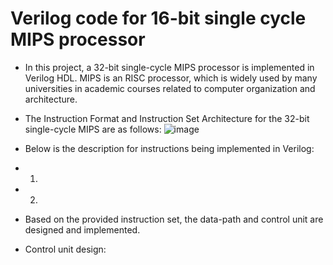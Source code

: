 # Verilog code for 16-bit single cycle MIPS processor
* In this project, a 32-bit single-cycle MIPS processor is implemented in Verilog HDL. MIPS is an RISC processor, which is widely used by many universities in academic courses related to computer organization and architecture.
* The Instruction Format and Instruction Set Architecture for the 32-bit single-cycle MIPS are as follows:
![image](https://user-images.githubusercontent.com/67142437/115213108-67ad2c00-a12b-11eb-8278-8cb1d28b3a10.png)

* Below is the description for instructions being implemented in Verilog:
*   1.
*   2.
* Based on the provided instruction set, the data-path and control unit are designed and implemented.
* Control unit design:
